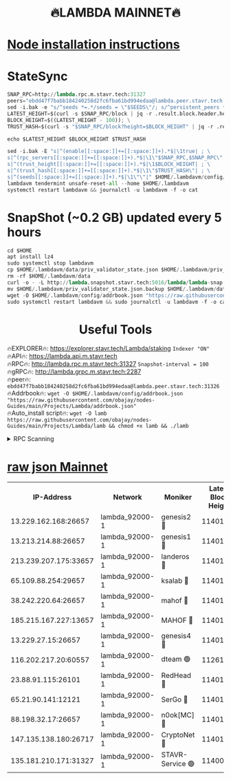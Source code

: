 <h1 align="center"> 🔥LAMBDA MAINNET🔥</h1>


[Node installation instructions](https://github.com/obajay/nodes-Guides/tree/main/Projects/Lambda)
=


# StateSync
```python
SNAP_RPC=http://lambda.rpc.m.stavr.tech:31327
peers="ebdd47f7babb184240258d2fc6fba61bd994edaa@lambda.peer.stavr.tech:31326" 
sed -i.bak -e "s/^seeds *=.*/seeds = \"$SEEDS\"/; s/^persistent_peers *=.*/persistent_peers = \"$PEERS\"/" $HOME/.lambdavm/config/config.toml
LATEST_HEIGHT=$(curl -s $SNAP_RPC/block | jq -r .result.block.header.height); \
BLOCK_HEIGHT=$((LATEST_HEIGHT - 100)); \
TRUST_HASH=$(curl -s "$SNAP_RPC/block?height=$BLOCK_HEIGHT" | jq -r .result.block_id.hash)

echo $LATEST_HEIGHT $BLOCK_HEIGHT $TRUST_HASH

sed -i.bak -E "s|^(enable[[:space:]]+=[[:space:]]+).*$|\1true| ; \
s|^(rpc_servers[[:space:]]+=[[:space:]]+).*$|\1\"$SNAP_RPC,$SNAP_RPC\"| ; \
s|^(trust_height[[:space:]]+=[[:space:]]+).*$|\1$BLOCK_HEIGHT| ; \
s|^(trust_hash[[:space:]]+=[[:space:]]+).*$|\1\"$TRUST_HASH\"| ; \
s|^(seeds[[:space:]]+=[[:space:]]+).*$|\1\"\"|" $HOME/.lambdavm/config/config.toml
lambdavm tendermint unsafe-reset-all --home $HOME/.lambdavm
systemctl restart lambdavm && journalctl -u lambdavm -f -o cat

```
# SnapShot (~0.2 GB) updated every 5 hours
```python
cd $HOME
apt install lz4
sudo systemctl stop lambdavm
cp $HOME/.lambdavm/data/priv_validator_state.json $HOME/.lambdavm/priv_validator_state.json.backup
rm -rf $HOME/.lambdavm/data
curl -o - -L http://lambda.snapshot.stavr.tech:5016/lambda/lambda-snap.tar.lz4 | lz4 -c -d - | tar -x -C $HOME/.lambdavm --strip-components 2
mv $HOME/.lambdavm/priv_validator_state.json.backup $HOME/.lambdavm/data/priv_validator_state.json
wget -O $HOME/.lambdavm/config/addrbook.json "https://raw.githubusercontent.com/obajay/nodes-Guides/main/Projects/Lambda/addrbook.json"
sudo systemctl restart lambdavm && sudo journalctl -u lambdavm -f -o cat
```
 <h1 align="center"> Useful Tools</h1>

🔥EXPLORER🔥:      https://explorer.stavr.tech/Lambda/staking	        `Indexer "ON"` \
🔥API🔥: 			 		 https://lambda.api.m.stavr.tech \
🔥RPC🔥:           http://lambda.rpc.m.stavr.tech:31327	              `Snapshot-interval = 100` \
🔥gRPC🔥:          http://lambda.grpc.m.stavr.tech:2287 \
🔥peer🔥:					 `ebdd47f7babb184240258d2fc6fba61bd994edaa@lambda.peer.stavr.tech:31326` \
🔥Addrbook🔥:    ```wget -O $HOME/.lambdavm/config/addrbook.json "https://raw.githubusercontent.com/obajay/nodes-Guides/main/Projects/Lambda/addrbook.json"``` \
🔥Auto_install script🔥: ```wget -O lamb https://raw.githubusercontent.com/obajay/nodes-Guides/main/Projects/Lambda/lamb && chmod +x lamb && ./lamb```


<details>
<summary>RPC Scanning</summary>

<h2 align="center"> We scan nodes in real time every 4 hours. And we provide the final result of RPC endpoints.
We cannot influence the operation of these nodes in any way. </h2>


```python
If Voting Power is higher than 0 --> then the Node is a validator of the network and may be subject to attack and be a potential threat to the chain.
```
```python
We marked such validators with a red symbol
```

</details>

[raw json Mainnet](https://rpc-check.lambm.stavr.tech/lambm/rpc-lambm-result.json)
=


<table><tr><th>IP-Address</th><th>Network</th><th>Moniker</th><th>Latest Block Height</th><th>Earliest Block Height</th><th>Catching Up</th><th>Tx Index</th><th>Voting Power</th><th>Scan Time</th></tr><tr><td>13.229.162.168:26657</td><td>lambda_92000-1</td><td>genesis2 🔴</td><td>11401322</td><td>1</td><td>False</td><td>on</td><td>16754466</td><td>2024-01-28T18:03:58.646929990UTC</td></tr><tr><td>13.213.214.88:26657</td><td>lambda_92000-1</td><td>genesis1 🔴</td><td>11401322</td><td>1</td><td>False</td><td>on</td><td>107835</td><td>2024-01-28T18:04:03.558324644UTC</td></tr><tr><td>213.239.207.175:33657</td><td>lambda_92000-1</td><td>landeros 🔴</td><td>11401320</td><td>8136001</td><td>False</td><td>off</td><td>1397627</td><td>2024-01-28T18:03:53.023041272UTC</td></tr><tr><td>65.109.88.254:29657</td><td>lambda_92000-1</td><td>ksalab 🔴</td><td>11401323</td><td>8715001</td><td>False</td><td>on</td><td>510465</td><td>2024-01-28T18:04:06.713198585UTC</td></tr><tr><td>38.242.220.64:26657</td><td>lambda_92000-1</td><td>mahof 🔴</td><td>11401317</td><td>10131001</td><td>False</td><td>off</td><td>770350</td><td>2024-01-28T18:03:46.340862017UTC</td></tr><tr><td>185.215.167.227:13657</td><td>lambda_92000-1</td><td>MAHOF 🔴</td><td>11401322</td><td>10134001</td><td>False</td><td>on</td><td>2051510</td><td>2024-01-28T18:04:02.228688122UTC</td></tr><tr><td>13.229.27.15:26657</td><td>lambda_92000-1</td><td>genesis4 🔴</td><td>11401322</td><td>11043001</td><td>False</td><td>on</td><td>9665448</td><td>2024-01-28T18:04:01.922296071UTC</td></tr><tr><td>116.202.217.20:60557</td><td>lambda_92000-1</td><td>dteam 🟢</td><td>11261207</td><td>11223001</td><td>False</td><td>on</td><td>0</td><td>2024-01-28T18:03:46.584993287UTC</td></tr><tr><td>23.88.91.115:26101</td><td>lambda_92000-1</td><td>RedHead 🔴</td><td>11401320</td><td>11301320</td><td>False</td><td>off</td><td>553202</td><td>2024-01-28T18:03:53.295791896UTC</td></tr><tr><td>65.21.90.141:12121</td><td>lambda_92000-1</td><td>SerGo 🔴</td><td>11401324</td><td>11301324</td><td>False</td><td>off</td><td>10611982</td><td>2024-01-28T18:04:09.109271829UTC</td></tr><tr><td>88.198.32.17:26657</td><td>lambda_92000-1</td><td>n0ok[MC] 🔴</td><td>11401324</td><td>11301324</td><td>False</td><td>off</td><td>1578630</td><td>2024-01-28T18:04:12.253297857UTC</td></tr><tr><td>147.135.138.180:26717</td><td>lambda_92000-1</td><td>CryptoNet 🔴</td><td>11401322</td><td>11383001</td><td>False</td><td>off</td><td>763108</td><td>2024-01-28T18:04:03.897806149UTC</td></tr><tr><td>135.181.210.171:31327</td><td>lambda_92000-1</td><td>STAVR-Service 🟢</td><td>11400110</td><td>11399501</td><td>False</td><td>on</td><td>0</td><td>2024-01-28T18:04:06.347158839UTC</td></tr></table>
